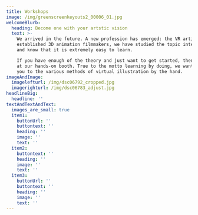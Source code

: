 ```yaml
---
title: Workshops
image: /img/greenscreenkeyouts2_00006_01.jpg
welcomeBlurb:
  heading: Become one with your artstic vision
  text: >-
    We arrived in the future. A new profession has emerged: the VR artist. As
    established 3D animation filmmakers, we have studied the topic intensively
    and know that it is extremely easy to learn.

    If you have enough of the theory and just want to get started, then visit us
    at our hands-on booth. True to the motto learning by doing, we want to take
    you to the various methods of virtual illustration by the hand.
imageAndImage:
  imagelefturl: /img/dsc06792_cropped.jpg
  imagerighturl: /img/dsc06783_adjust.jpg
headlineBig:
  headline: ''
textAndTextAndText:
  images_are_small: true
  item1:
    buttonUrl: ''
    buttontext: ''
    heading: ''
    image: ''
    text: ''
  item2:
    buttontext: ''
    heading: ''
    image: ''
    text: ''
  item3:
    buttonUrl: ''
    buttontext: ''
    heading: ''
    image: ''
    text: ''
---
```


